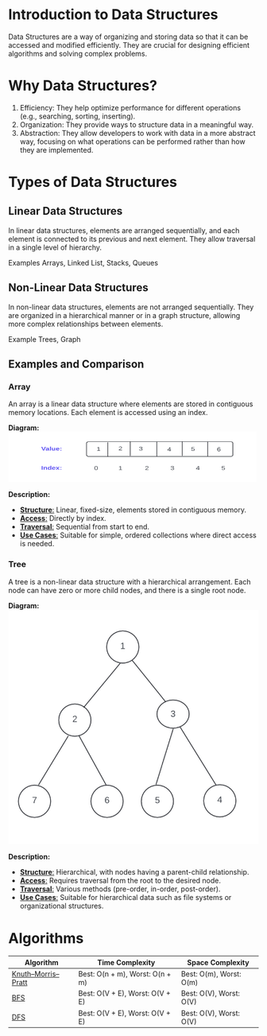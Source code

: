 # Introduction to Data Structures

Data Structures are a way of organizing and storing data so that it can be accessed and modified efficiently. They are crucial for designing efficient algorithms and solving complex problems.

# Why Data Structures?

1. Efficiency: They help optimize performance for different operations (e.g., searching, sorting, inserting).
2. Organization: They provide ways to structure data in a meaningful way.
3. Abstraction: They allow developers to work with data in a more abstract way, focusing on what operations can be performed rather than how they are implemented.

# Types of Data Structures

## Linear Data Structures

In linear data structures, elements are arranged sequentially, and each element is connected to its previous and next element. They allow traversal in a single level of hierarchy.

Examples Arrays, Linked List, Stacks, Queues

## Non-Linear Data Structures

In non-linear data structures, elements are not arranged sequentially. They are organized in a hierarchical manner or in a graph structure, allowing more complex relationships between elements.

Example Trees, Graph

## Examples and Comparison

### Array

An array is a linear data structure where elements are stored in contiguous memory locations. Each element is accessed using an index.

**Diagram:**
<img src="assets/Array.png" alt="Array Diagram" width="500" height="100">

**Description:**

- <u>**Structure**:</u> Linear, fixed-size, elements stored in contiguous memory.
- <u>**Access**:</u> Directly by index.
- <u>**Traversal**:</u> Sequential from start to end.
- <u>**Use Cases**:</u> Suitable for simple, ordered collections where direct access is needed.

### Tree

A tree is a non-linear data structure with a hierarchical arrangement. Each node can have zero or more child nodes, and there is a single root node.

**Diagram:**
![Tree Diagram](assets/Tree.png)

**Description:**

- <u>**Structure**:</u> Hierarchical, with nodes having a parent-child relationship.
- <u>**Access**:</u> Requires traversal from the root to the desired node.
- <u>**Traversal**:</u> Various methods (pre-order, in-order, post-order).
- <u>**Use Cases**:</u> Suitable for hierarchical data such as file systems or organizational structures.

# Algorithms

| Algorithm                   | Time Complexity                 | Space Complexity        |
| --------------------------- | ------------------------------- | ----------------------- |
| [ Knuth–Morris–Pratt ](KMP) | Best: O(n + m), Worst: O(n + m) | Best: O(m), Worst: O(m) |
| [BFS ](GraphTraversal)      | Best: O(V + E), Worst: O(V + E) | Best: O(V), Worst: O(V) |
| [DFS](GraphTraversal)       | Best: O(V + E), Worst: O(V + E) | Best: O(V), Worst: O(V) |
